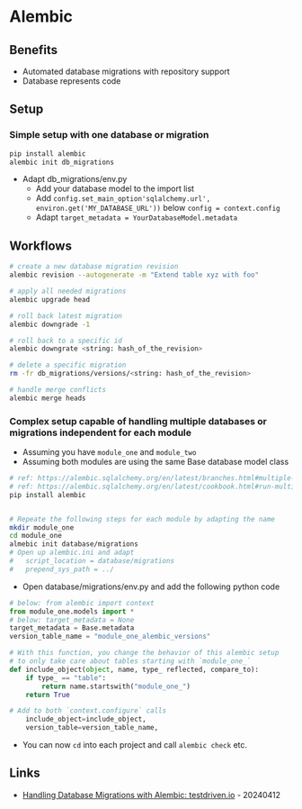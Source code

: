 # Alembic

## Benefits

* Automated database migrations with repository support
* Database represents code

## Setup

### Simple setup with one database or migration

```bash
pip install alembic
alembic init db_migrations
```

* Adapt db_migrations/env.py
  * Add your database model to the import list
  * Add `config.set_main_option'sqlalchemy.url', environ.get('MY_DATABASE_URL'))` below `config = context.config`
  * Adapt `target_metadata = YourDatabaseModel.metadata`

## Workflows

```bash
# create a new database migration revision
alembic revision --autogenerate -m "Extend table xyz with foo"

# apply all needed migrations
alembic upgrade head

# roll back latest migration
alembic downgrade -1

# roll back to a specific id
alembic downgrate <string: hash_of_the_revision>

# delete a specific migration
rm -fr db_migrations/versions/<string: hash_of_the_revision>

# handle merge conflicts
alembic merge heads
```

### Complex setup capable of handling multiple databases or migrations independent for each module

* Assuming you have `module_one` and `module_two`
* Assuming both modules are using the same Base database model class

```bash
# ref: https://alembic.sqlalchemy.org/en/latest/branches.html#multiple-bases
# ref: https://alembic.sqlalchemy.org/en/latest/cookbook.html#run-multiple-alembic-environments-from-one-ini-file
pip install alembic


# Repeate the following steps for each module by adapting the name
mkdir module_one
cd module_one
almebic init database/migrations
# Open up alembic.ini and adapt
#   script_location = database/migrations
#   prepend_sys_path = ../

```

* Open database/migrations/env.py and add the following python code

```python
# below: from alembic import context
from module_one.models import *
# below: target_metadata = None
target_metadata = Base.metadata
version_table_name = "module_one_alembic_versions"

# With this function, you change the behavior of this alembic setup
# to only take care about tables starting with `module_one_`
def include_object(object, name, type_ reflected, compare_to):
    if type_ == "table":
        return name.startswith("module_one_")
    return True

# Add to both `context.configure` calls
    include_object=include_object,
    version_table=version_table_name,
```

* You can now `cd` into each project and call `alembic check` etc.

## Links

* [Handling Database Migrations with Alembic: testdriven.io](https://testdriven.io/blog/alembic-database-migrations/) - 20240412

